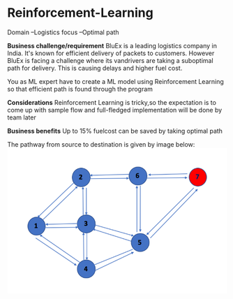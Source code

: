 # Reinforcement-Learning

Domain –Logistics
focus –Optimal path

**Business challenge/requirement**
BluEx is a leading logistics company in India. It's known for efficient delivery of packets to customers. However BluEx is facing a challenge where its vandrivers are taking a suboptimal path for delivery. This is causing delays and higher fuel cost.

You as ML expert have to create a ML model using Reinforcement Learning so that efficient path is found through the program

**Considerations**
Reinforcement Learning is tricky,so the expectation is to come up with sample flow and full-fledged implementation will be done by team later

**Business benefits**
Up to 15% fuelcost can be saved by taking optimal path

The pathway from source to destination is given by image below:
![path](https://github.com/princeklat03/Reinforcement-Learning/blob/main/Path.png)
